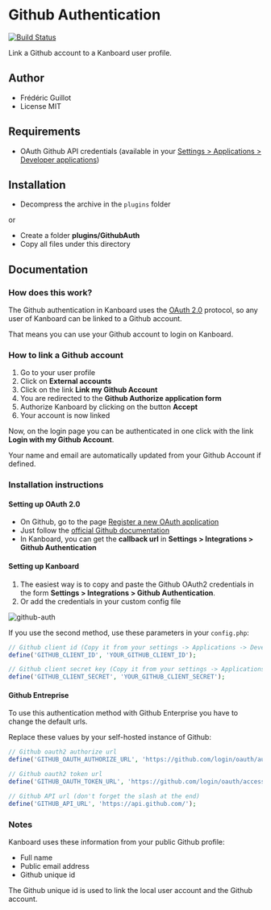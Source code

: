 Github Authentication
=====================

[![Build Status](https://travis-ci.org/kanboard/plugin-github-auth.svg?branch=master)](https://travis-ci.org/kanboard/plugin-github-auth)

Link a Github account to a Kanboard user profile.

Author
------

- Frédéric Guillot
- License MIT

Requirements
------------

- OAuth Github API credentials (available in your [Settings > Applications > Developer applications](https://github.com/settings/applications))

Installation
------------

- Decompress the archive in the `plugins` folder

or

- Create a folder **plugins/GithubAuth**
- Copy all files under this directory

Documentation
-------------

### How does this work?

The Github authentication in Kanboard uses the [OAuth 2.0](http://oauth.net/2/) protocol, so any user of Kanboard can be linked to a Github account.

That means you can use your Github account to login on Kanboard.

### How to link a Github account

1. Go to your user profile
2. Click on **External accounts**
3. Click on the link **Link my Github Account**
4. You are redirected to the **Github Authorize application form**
5. Authorize Kanboard by clicking on the button **Accept**
6. Your account is now linked

Now, on the login page you can be authenticated in one click with the link **Login with my Github Account**.

Your name and email are automatically updated from your Github Account if defined.

### Installation instructions

#### Setting up OAuth 2.0

- On Github, go to the page [Register a new OAuth application](https://github.com/settings/applications/new)
- Just follow the [official Github documentation](https://developer.github.com/guides/basics-of-authentication/#registering-your-app)
- In Kanboard, you can get the **callback url** in **Settings > Integrations > Github Authentication**

#### Setting up Kanboard

1. The easiest way is to copy and paste the Github OAuth2 credentials in the form **Settings > Integrations > Github Authentication**.
2. Or add the credentials in your custom config file

![github-auth](https://cloud.githubusercontent.com/assets/323546/12696019/a42a31a2-c72c-11e5-9181-ed146ed0b74c.png)

If you use the second method, use these parameters in your `config.php`:

```php
// Github client id (Copy it from your settings -> Applications -> Developer applications)
define('GITHUB_CLIENT_ID', 'YOUR_GITHUB_CLIENT_ID');

// Github client secret key (Copy it from your settings -> Applications -> Developer applications)
define('GITHUB_CLIENT_SECRET', 'YOUR_GITHUB_CLIENT_SECRET');
```

#### Github Entreprise

To use this authentication method with Github Enterprise you have to change the default urls.

Replace these values by your self-hosted instance of Github:

```php
// Github oauth2 authorize url
define('GITHUB_OAUTH_AUTHORIZE_URL', 'https://github.com/login/oauth/authorize');

// Github oauth2 token url
define('GITHUB_OAUTH_TOKEN_URL', 'https://github.com/login/oauth/access_token');

// Github API url (don't forget the slash at the end)
define('GITHUB_API_URL', 'https://api.github.com/');
```

### Notes

Kanboard uses these information from your public Github profile:

- Full name
- Public email address
- Github unique id

The Github unique id is used to link the local user account and the Github account.

